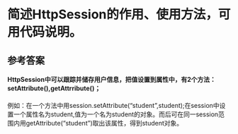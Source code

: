 # 简述HttpSession的作用、使用方法，可用代码说明。
## 参考答案
#### HttpSession中可以跟踪并储存用户信息，把值设置到属性中，有2个方法：setAttribute(),getAttrribute()； 
例如：在一个方法中用session.setAttribute(“student”,student);在session中设置一个属性名为student,值为一个名为student的对象。而后可在同一session范围内用getAttribute(“student”)取出该属性，得到student对象。